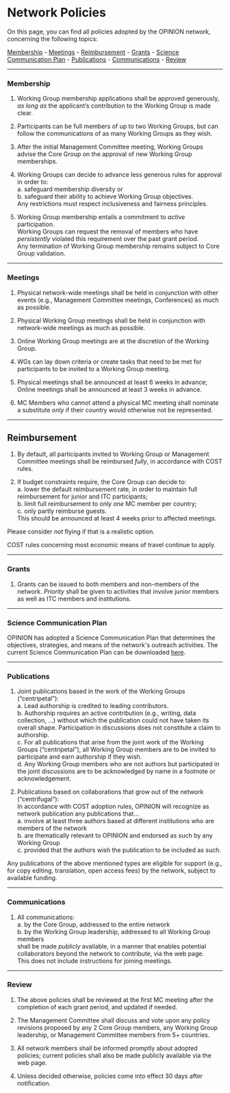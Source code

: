 # Network Policies

On this page, you can find all policies adopted by the OPINION network, concerning the following topics:

[Membership](#membership) - [Meetings](#meetings) - [Reimbursement](#reimbursement) - [Grants](#grants) - [Science Communication Plan](#science-communication-plan) - [Publications](#publications) - [Communications](#communications) - [Review](#review)

- - -

### Membership

1. Working Group membership applications shall be approved generously, *as long as* the applicant’s contribution to the Working Group is made clear.

2. Participants can be full members of up to two Working Groups, but can follow the communications of as many Working Groups as they wish.

3. After the initial Management Committee meeting, Working Groups advise the Core Group on the approval of new Working Group memberships.

4. Working Groups can decide to advance less generous rules for approval in order to:  
a. safeguard membership diversity or  
b. safeguard their ability to achieve Working Group objectives.  
Any restrictions must respect inclusiveness and fairness principles.

5. Working Group membership entails a commitment to *active* participation.  
Working Groups can request the removal of members who have *persistently* violated this requirement over the past grant period.  
Any termination of Working Group membership remains subject to Core Group validation.

- - -

### Meetings

1. Physical network-wide meetings shall be held in conjunction with other events (e.g., Management Committee meetings, Conferences) as much as possible.

2. Physical Working Group meetings shall be held in conjunction with network-wide meetings as much as possible.

3. Online Working Group meetings are at the discretion of the Working Group.

4. WGs can lay down criteria or create tasks that need to be met for participants to be invited to a Working Group meeting.

5. Physical meetings shall be announced at least 6 weeks in advance; Online meetings shall be announced at least 3 weeks in advance.

6. MC Members who cannot attend a physical MC meeting shall nominate a substitute *only* if their country would otherwise not be represented.

- - -

## Reimbursement

1. By default, all participants invited to Working Group or Management Committee meetings shall be reimbursed *fully*, in accordance with COST rules.

2. If budget constraints require, the Core Group can decide to:  
a. lower the default reimbursement rate, in order to maintain full reimbursement for junior and ITC participants;  
b. limit full reimbursement to only *one* MC member per country;  
c. only partly reimburse guests.  
This should be announced at least 4 weeks prior to affected meetings.

Please consider *not* flying if that is a realistic option.

COST rules concerning most economic means of travel continue to apply.

- - -

### Grants

1. Grants can be issued to both members and non-members of the network. *Priority* shall be given to activities that involve junior members as well as ITC members and institutions.

- - -

### Science Communication Plan

OPINION has adopted a Science Communication Plan that determines the objectives, strategies, and means of the network's outreach activities. The current Science Communication Plan can be downloaded [here](https://www.opinion-network.eu/img/science-communication-plan-2023-07-21.pdf).

- - -

### Publications

1. Joint publications based in the work of the Working Groups (“centripetal”):  
a. Lead authorship is credited to leading contributors.  
b. Authorship requires an active contribution (e.g., writing, data collection, …) without which the publication could not have taken its overall shape. Participation in discussions does not constitute a claim to authorship.  
c. For all publications that arise from the joint work of the Working Groups (“centripetal”), all Working Group members are to be invited to participate and earn authorship if they wish.  
d. Any Working Group members who are not authors but participated in the joint discussions are to be acknowledged by name in a footnote or acknowledgement.

2. Publications based on collaborations that grow out of the network (“centrifugal”):  
In accordance with COST adoption rules, OPINION will recognize as network publication any publications that…  
a. involve at least three authors based at different institutions who are members of the network  
b. are thematically relevant to OPINION and endorsed as such by any Working Group  
c. provided that the authors wish the publication to be included as such.

Any publications of the above mentioned types are eligible for support (e.g., for copy editing, translation, open access fees) by the network, subject to available funding.

- - -

### Communications

1. All communications:  
a. by the Core Group, addressed to the entire network  
b. by the Working Group leadership, addressed to all Working Group members  
shall be made *publicly* available, in a manner that enables potential collaborators beyond the network to contribute, via the web page.  
This does not include instructions for joining meetings.

- - -

### Review

1. The above policies shall be reviewed at the first MC meeting after the completion of each grant period, and updated if needed.

2. The Management Committee shall discuss and vote upon any policy revisions proposed by any 2 Core Group members, any Working Group leadership, or Management Committee members from 5+ countries.

3. All network members shall be informed promptly about adopted policies; current policies shall also be made publicly available via the web page.

4. Unless decided otherwise, policies come into effect 30 days after notification.
